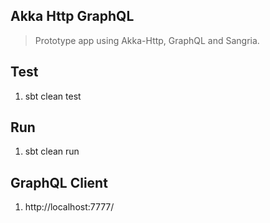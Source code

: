 Akka Http GraphQL
-----------------
>Prototype app using Akka-Http, GraphQL and Sangria.

Test
----
1. sbt clean test

Run
---
1. sbt clean run

GraphQL Client
--------------
1. http://localhost:7777/